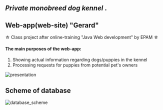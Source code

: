 <h2><i>Private monobreed dog kennel </i>.</h2>
<h2>Web-app(web-site) "Gerard" </h2>
☆ Class project after online-training "Java Web development" by EPAM ☆
<h4>The main purposes of the web-app:</h4>
<ol type="1">
    <li>Showing actual information regarding dogs/puppies in the kennel</li> 
    <li>Processing requests for puppies from potential pet's owners</li>   
</ol>

![presentation](https://user-images.githubusercontent.com/39922259/130238710-f060da61-7411-4564-aa34-682f435a9864.jpg)

<h2>Scheme of database</h2>

![database_scheme](https://user-images.githubusercontent.com/39922259/130284207-2ed0baf5-d892-4d03-a1fd-dc0fb6935553.jpg)

